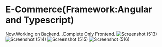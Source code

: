 # E-Commerce(Framework:Angular and Typescript)
Now,Working on Backend...Complete Only Frontend.
![Screenshot (513)](https://github.com/user-attachments/assets/0d9328e8-ebe8-43f5-8cac-94880653af0d)
![Screenshot (514)](https://github.com/user-attachments/assets/0b97fbce-f1d0-4f0b-8017-b86a19ec749a)
![Screenshot (515)](https://github.com/user-attachments/assets/3810fbcf-aeb8-453c-86d5-debe56dde659)
![Screenshot (516)](https://github.com/user-attachments/assets/708ebd9d-973d-4ba4-b68b-0204801399dc)
